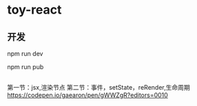 # toy-react

## 开发 

npm run dev

npm run pub

## 
第一节：jsx,渲染节点
第二节：事件，setState，reRender,生命周期
https://codepen.io/gaearon/pen/gWWZgR?editors=0010